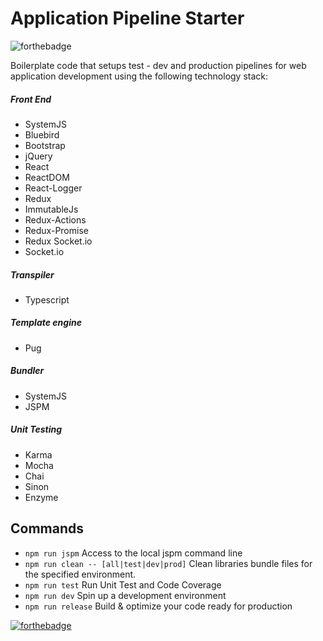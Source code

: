 # Application Pipeline Starter

![forthebadge](http://forthebadge.com/images/badges/makes-people-smile.svg)

Boilerplate code that setups test - dev and production pipelines for web application development using the following technology stack:

##### Front End
* SystemJS
* Bluebird
* Bootstrap
* jQuery
* React
* ReactDOM
* React-Logger
* Redux
* ImmutableJs
* Redux-Actions
* Redux-Promise
* Redux Socket.io
* Socket.io

##### Transpiler
* Typescript

##### Template engine
* Pug

##### Bundler
* SystemJS
* JSPM

##### Unit Testing
* Karma
* Mocha
* Chai
* Sinon
* Enzyme

## Commands

* ```npm run jspm``` Access to the local jspm command line
* ```npm run clean -- [all|test|dev|prod]``` Clean libraries bundle files for the specified environment.
* ```npm run test``` Run Unit Test and Code Coverage
* ```npm run dev``` Spin up a development environment
* ```npm run release``` Build & optimize your code ready for production

[![forthebadge](http://forthebadge.com/images/badges/built-with-love.svg)](http://nahuel.io)

